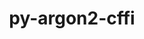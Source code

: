 ---
title: "py-argon2-cffi"
layout: cache
categories: [package, develop-2025-04-20]
meta: {"compilers": ["none"], "num_specs": 5, "num_specs_by_stack": {"data-vis-sdk": 1, "e4s": 2, "e4s-neoverse-v2": 2, "root": 5}, "oss": ["ubuntu20.04", "ubuntu22.04"], "platforms": ["linux"], "stacks": ["data-vis-sdk", "e4s", "e4s-neoverse-v2", "root"], "targets": ["neoverse_v2", "x86_64_v3"], "versions": ["21.3.0"]}
spec_details: [{"compiler": "none", "hash": "2szsbjuwzdtbx4nkvt2fl22asf4o2rjp", "os": "ubuntu22.04", "platform": "linux", "size": "-", "stacks": ["e4s", "root"], "target": "x86_64_v3", "variants": ["build_system=python_pip"], "versions": ["21.3.0"]}, {"compiler": "none", "hash": "3svhffba4cd4y6bivrxylmchjhbkxbo2", "os": "ubuntu22.04", "platform": "linux", "size": "-", "stacks": ["e4s-neoverse-v2", "root"], "target": "neoverse_v2", "variants": ["build_system=python_pip"], "versions": ["21.3.0"]}, {"compiler": "none", "hash": "gap5ku6elt3ddui6k6iy2cg4hboj5zm2", "os": "ubuntu22.04", "platform": "linux", "size": "-", "stacks": ["e4s-neoverse-v2", "root"], "target": "neoverse_v2", "variants": ["build_system=python_pip"], "versions": ["21.3.0"]}, {"compiler": "none", "hash": "guqx3fxeqdwc6ppw3mqhkfgtfkk2jrgt", "os": "ubuntu20.04", "platform": "linux", "size": "-", "stacks": ["data-vis-sdk", "root"], "target": "x86_64_v3", "variants": ["build_system=python_pip"], "versions": ["21.3.0"]}, {"compiler": "none", "hash": "onza7mrhgg23tfvl4gdafvi2y4nsv7zq", "os": "ubuntu22.04", "platform": "linux", "size": "-", "stacks": ["e4s", "root"], "target": "x86_64_v3", "variants": ["build_system=python_pip"], "versions": ["21.3.0"]}]
---